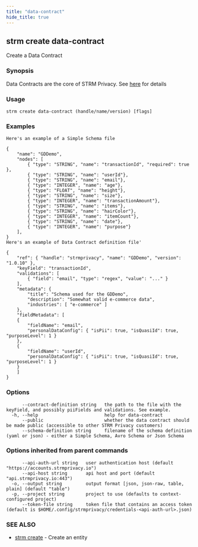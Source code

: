 ```yaml
---
title: "data-contract"
hide_title: true
---
```

## strm create data-contract

Create a Data Contract

### Synopsis

Data Contracts are the core of STRM Privacy.
See [here](https://docs.strmprivacy.io/docs/latest/concepts/data-contracts/) for details

### Usage

```
strm create data-contract (handle/name/version) [flags]
```

### Examples

```
Here's an example of a Simple Schema file

{
	"name": "GDDemo",
	"nodes": [
		{ "type": "STRING", "name": "transactionId", "required": true },
		{ "type": "STRING", "name": "userId"},
		{ "type": "STRING", "name": "email"},
		{ "type": "INTEGER", "name": "age"},
		{ "type": "FLOAT", "name": "height"},
		{ "type": "STRING", "name": "size"},
		{ "type": "INTEGER", "name": "transactionAmount"},
		{ "type": "STRING", "name": "items"},
		{ "type": "STRING", "name": "hairColor"},
		{ "type": "INTEGER", "name": "itemCount"},
		{ "type": "STRING", "name": "date"},
		{ "type": "INTEGER", "name": "purpose"}
	],
}
Here's an example of Data Contract definition file'

{
	"ref": { "handle": "strmprivacy", "name": "GDDemo", "version": "1.0.10" },
	"keyField": "transactionId",
	"validations": [
		{ "field": "email", "type": "regex", "value": "..." }
	],
	"metadata": {
		"title": "Schema used for the GDDemo",
		"description": "Somewhat valid e-commerce data",
		"industries": [ "e-commerce" ]
	},
	"fieldMetadata": [
	{
		"fieldName": "email",
		"personalDataConfig": { "isPii": true, "isQuasiId": true, "purposeLevel": 1 }
	},
	{
		"fieldName": "userId",
		"personalDataConfig": { "isPii": true, "isQuasiId": true, "purposeLevel": 1 }
	}
	]
}
```

### Options

```
      --contract-definition string   the path to the file with the keyField, and possibly piiFields and validations. See example.
  -h, --help                         help for data-contract
      --public                       whether the data contract should be made public (accessible to other STRM Privacy customers)
      --schema-definition string     filename of the schema definition (yaml or json) - either a Simple Schema, Avro Schema or Json Schema
```

### Options inherited from parent commands

```
      --api-auth-url string   user authentication host (default "https://accounts.strmprivacy.io")
      --api-host string       api host and port (default "api.strmprivacy.io:443")
  -o, --output string         output format [json, json-raw, table, plain] (default "table")
  -p, --project string        project to use (defaults to context-configured project)
      --token-file string     token file that contains an access token (default is $HOME/.config/strmprivacy/credentials-<api-auth-url>.json)
```

### SEE ALSO

* [strm create](docs/04-reference/01-cli-reference/strm/create/index.md)	 - Create an entity

